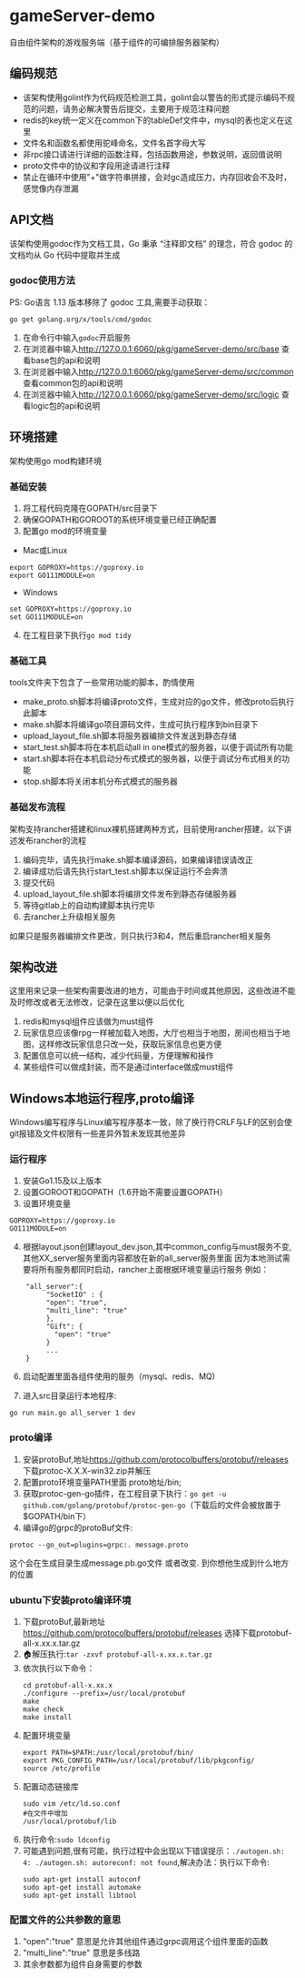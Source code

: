 # gameServer-demo

自由组件架构的游戏服务端（基于组件的可编排服务器架构）

## 编码规范

* 该架构使用golint作为代码规范检测工具，golint会以警告的形式提示编码不规范的问题，请务必解决警告后提交，主要用于规范注释问题
* redis的key统一定义在common下的tableDef文件中，mysql的表也定义在这里
* 文件名和函数名都使用驼峰命名，文件名首字母大写
* 非rpc接口请进行详细的函数注释，包括函数用途，参数说明，返回值说明
* proto文件中的协议和字段用途请进行注释
* 禁止在循环中使用"+"做字符串拼接，会对gc造成压力，内存回收会不及时，感觉像内存泄漏

## API文档

该架构使用godoc作为文档工具，Go 秉承 “注释即文档” 的理念，符合 godoc 的文档均从 Go 代码中提取并生成

### godoc使用方法

PS: Go语言 1.13 版本移除了 godoc 工具,需要手动获取：

`go get golang.org/x/tools/cmd/godoc`
1. 在命令行中输入`godoc`开启服务
2. 在浏览器中输入<http://127.0.0.1:6060/pkg/gameServer-demo/src/base> 查看base包的api和说明
3. 在浏览器中输入<http://127.0.0.1:6060/pkg/gameServer-demo/src/common> 查看common包的api和说明
4. 在浏览器中输入<http://127.0.0.1:6060/pkg/gameServer-demo/src/logic> 查看logic包的api和说明

## 环境搭建

架构使用go mod构建环境

### 基础安装

1. 将工程代码克隆在GOPATH/src目录下
2. 确保GOPATH和GOROOT的系统环境变量已经正确配置
3. 配置go mod的环境变量
* Mac或Linux
```
export GOPROXY=https://goproxy.io
export GO111MODULE=on
```
* Windows
```
set GOPROXY=https://goproxy.io
set GO111MODULE=on
```
4. 在工程目录下执行`go mod tidy`

### 基础工具

tools文件夹下包含了一些常用功能的脚本，酌情使用

* make_proto.sh脚本将编译proto文件，生成对应的go文件，修改proto后执行此脚本
* make.sh脚本将编译go项目源码文件，生成可执行程序到bin目录下
* upload_layout_file.sh脚本将服务器编排文件发送到静态存储
* start_test.sh脚本将在本机启动all in one模式的服务器，以便于调试所有功能
* start.sh脚本将在本机启动分布式模式的服务器，以便于调试分布式相关的功能
* stop.sh脚本将关闭本机分布式模式的服务器

### 基础发布流程

架构支持rancher搭建和linux裸机搭建两种方式，目前使用rancher搭建，以下讲述发布rancher的流程

1. 编码完毕，请先执行make.sh脚本编译源码，如果编译错误请改正
2. 编译成功后请先执行start_test.sh脚本以保证运行不会奔溃
3. 提交代码
4. upload_layout_file.sh脚本将编排文件发布到静态存储服务器
5. 等待gitlab上的自动构建脚本执行完毕
6. 去rancher上升级相关服务

如果只是服务器编排文件更改，则只执行3和4，然后重启rancher相关服务

## 架构改进

这里用来记录一些架构需要改进的地方，可能由于时间或其他原因，这些改进不能及时修改或者无法修改，记录在这里以便以后优化

1. redis和mysql组件应该做为must组件
2. 玩家信息应该像rpg一样被加载入地图，大厅也相当于地图，房间也相当于地图，这样修改玩家信息只改一处，获取玩家信息也更方便
3. 配置信息可以统一结构，减少代码量，方便理解和操作
4. 某些组件可以做成封装，而不是通过interface做成must组件

## Windows本地运行程序,proto编译

Windows编写程序与Linux编写程序基本一致，除了换行符CRLF与LF的区别会使git报错及文件权限有一些差异外暂未发现其他差异

### 运行程序 
1.  安装Go1.15及以上版本
2.  设置GOROOT和GOPATH（1.6开始不需要设置GOPATH）
3.  设置环境变量
```
GOPROXY=https://goproxy.io
GO111MODULE=on
```
4.  根据layout.json创建layout_dev.json,其中common_config与must服务不变,其他XX_server服务里面内容都放在新的all_server服务里面
    因为本地测试需要将所有服务都同时启动，rancher上面根据环境变量运行服务
    例如：
```
    "all_server":{
         "SocketIO" : {
         "open": "true",
         "multi_line": "true"
         }, 
         "Gift": {
           "open": "true"
         }
         ...
    }
```
6.  启动配置里面各组件使用的服务（mysql、redis、MQ)

7.  进入src目录运行本地程序: 
```
go run main.go all_server 1 dev
```
### proto编译
1.  安装protoBuf,地址<https://github.com/protocolbuffers/protobuf/releases> 下载protoc-X.X.X-win32.zip并解压
2.  配置proto环境变量PATH里面 proto地址/bin;  
3.  获取protoc-gen-go插件，在工程目录下执行：`go get -u github.com/golang/protobuf/protoc-gen-go`（下载后的文件会被放置于$GOPATH/bin下）
4.  编译go的grpc的protoBuf文件: 
```
protoc --go_out=plugins=grpc:. message.proto  
```
这个会在生成目录生成message.pb.go文件 或者改变. 到你想他生成到什么地方的位置
### ubuntu下安装proto编译环境
1.  下载protoBuf,最新地址<https://github.com/protocolbuffers/protobuf/releases> 选择下载protobuf-all-x.xx.x.tar.gz
2.  🏠解压执行:`tar -zxvf protobuf-all-x.xx.x.tar.gz`
3.  依次执行以下命令：
    ```
    cd protobuf-all-x.xx.x
    ./configure --prefix=/usr/local/protobuf
    make
    make check
    make install
    ```
4.  配置环境变量
    ```
    export PATH=$PATH:/usr/local/protobuf/bin/
    export PKG_CONFIG_PATH=/usr/local/protobuf/lib/pkgconfig/
    source /etc/profile
    ```
5.  配置动态链接库
    ```
    sudo vim /etc/ld.so.conf
    #在文件中增加
    /usr/local/protobuf/lib
    ```
6.  执行命令:`sudo ldconfig`
7.  可能遇到问题,很有可能，执行过程中会出现以下错误提示：`./autogen.sh: 4: ./autogen.sh: autoreconf: not found`,解决办法：执行以下命令:
    ```
    sudo apt-get install autoconf
    sudo apt-get install automake
    sudo apt-get install libtool
    ```

### 配置文件的公共参数的意思
1.  "open":"true" 意思是允许其他组件通过grpc调用这个组件里面的函数
2.  "multi_line":"true" 意思是多线路
3.  其余参数都为组件自身需要的参数
